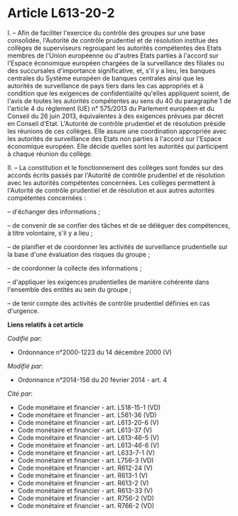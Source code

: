# Article L613-20-2

I. – Afin de faciliter l'exercice du contrôle des groupes sur une base consolidée, l'Autorité de contrôle prudentiel et de
résolution institue des collèges de superviseurs regroupant les autorités compétentes des Etats membres de l'Union européenne
ou d'autres Etats parties à l'accord sur l'Espace économique européen chargées de la surveillance des filiales ou des
succursales d'importance significative, et, s'il y a lieu, les banques centrales du Système européen de banques centrales
ainsi que les autorités de surveillance de pays tiers dans les cas appropriés et à condition que les exigences de
confidentialité qu'elles appliquent soient, de l'avis de toutes les autorités compétentes au sens du 40 du paragraphe 1 de
l'article 4 du règlement (UE) n° 575/2013 du Parlement européen et du Conseil du 26 juin 2013, équivalentes à des exigences
prévues par décret en Conseil d'Etat. L'Autorité de contrôle prudentiel et de résolution préside les réunions de ces
collèges. Elle assure une coordination appropriée avec les autorités de surveillance des Etats non parties à l'accord sur
l'Espace économique européen. Elle décide quelles sont les autorités qui participent à chaque réunion du collège.

II. – La constitution et le fonctionnement des collèges sont fondés sur des accords écrits passés par l'Autorité de contrôle
prudentiel et de résolution avec les autorités compétentes concernées. Les collèges permettent à l'Autorité de contrôle
prudentiel et de résolution et aux autres autorités compétentes concernées :

– d'échanger des informations ;

– de convenir de se confier des tâches et de se déléguer des compétences, à titre volontaire, s'il y a lieu ;

– de planifier et de coordonner les activités de surveillance prudentielle sur la base d'une évaluation des risques du
groupe ;

– de coordonner la collecte des informations ;

– d'appliquer les exigences prudentielles de manière cohérente dans l'ensemble des entités au sein du groupe ;

– de tenir compte des activités de contrôle prudentiel définies en cas d'urgence.

**Liens relatifs à cet article**

_Codifié par_:

  - Ordonnance n°2000-1223 du 14 décembre 2000 (V)

_Modifié par_:

  - Ordonnance n°2014-158 du 20 février 2014 - art. 4

_Cité par_:

  - Code monétaire et financier - art. L518-15-1 (VD)
  - Code monétaire et financier - art. L561-36 (VD)
  - Code monétaire et financier - art. L613-20-6 (V)
  - Code monétaire et financier - art. L613-37 (V)
  - Code monétaire et financier - art. L613-46-5 (V)
  - Code monétaire et financier - art. L613-46-6 (V)
  - Code monétaire et financier - art. L633-7-1 (V)
  - Code monétaire et financier - art. L756-3 (VD)
  - Code monétaire et financier - art. R612-24 (V)
  - Code monétaire et financier - art. R613-1 (V)
  - Code monétaire et financier - art. R613-2 (V)
  - Code monétaire et financier - art. R613-33 (V)
  - Code monétaire et financier - art. R756-2 (VD)
  - Code monétaire et financier - art. R766-2 (VD)
